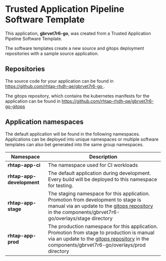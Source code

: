 # Trusted Application Pipeline Software Template

This application, **gbrvet7r6-go**, was created from a Trusted Application Pipeline Software Template.

The software templates create a new source and gitops deployment repositories with a sample source application. 

## Repositories

The source code for your application can be found in [https://github.com/rhtap-rhdh-qe/gbrvet7r6-go ](https://github.com/rhtap-rhdh-qe/gbrvet7r6-go ).
 
The gitops repository, which contains the kubernetes manifests for the application can be found in 
[https://github.com/rhtap-rhdh-qe/gbrvet7r6-go-gitops ](https://github.com/rhtap-rhdh-qe/gbrvet7r6-go-gitops ) 

## Application namespaces 

The default application will be found in the following namespaces. Applications can be deployed into unique namespaces or multiple software templates can also bet generated into the same group namespaces.  

|  Namespace   |  Description   |  
| -------- | -------- |
| **rhtap-app-ci** | The namespace used for CI workloads |
| **rhtap-app-development** | The default application during development. Every build will be deployed to this namespace for testing. |
| **rhtap-app-stage** | The staging namespace for this application. Promotion from development to stage is manual via an update to the [gitops repository](https://github.com/rhtap-rhdh-qe/gbrvet7r6-go-gitops ) in the components/gbrvet7r6-go/overlays/stage directory |
| **rhtap-app-prod** | The production namespace for this application. Promotion from stage to production is manual via an update to the [gitops repository](https://github.com/rhtap-rhdh-qe/gbrvet7r6-go-gitops ) in the components/gbrvet7r6-go/overlays/prod directory |